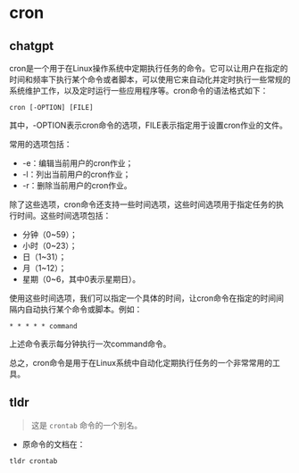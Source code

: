 # cron 
## chatgpt 
cron是一个用于在Linux操作系统中定期执行任务的命令。它可以让用户在指定的时间和频率下执行某个命令或者脚本，可以使用它来自动化并定时执行一些常规的系统维护工作，以及定时运行一些应用程序等。cron命令的语法格式如下：

```
cron [-OPTION] [FILE]
```

其中，-OPTION表示cron命令的选项，FILE表示指定用于设置cron作业的文件。

常用的选项包括：

- -e：编辑当前用户的cron作业；
- -l：列出当前用户的cron作业；
- -r：删除当前用户的cron作业。

除了这些选项，cron命令还支持一些时间选项，这些时间选项用于指定任务的执行时间。这些时间选项包括：

- 分钟（0~59）；
- 小时（0~23）；
- 日（1~31）；
- 月（1~12）；
- 星期（0~6，其中0表示星期日）。

使用这些时间选项，我们可以指定一个具体的时间，让cron命令在指定的时间间隔内自动执行某个命令或脚本。例如：

```
* * * * * command
```

上述命令表示每分钟执行一次command命令。

总之，cron命令是用于在Linux系统中自动化定期执行任务的一个非常常用的工具。 

## tldr 
 
> 这是 `crontab` 命令的一个别名。

- 原命令的文档在：

`tldr crontab`
